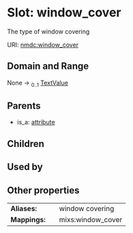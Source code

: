 
# Slot: window_cover


The type of window covering

URI: [nmdc:window_cover](https://microbiomedata/meta/window_cover)


## Domain and Range

None &#8594;  <sub>0..1</sub> [TextValue](TextValue.md)

## Parents

 *  is_a: [attribute](attribute.md)

## Children


## Used by


## Other properties

|  |  |  |
| --- | --- | --- |
| **Aliases:** | | window covering |
| **Mappings:** | | mixs:window_cover |

